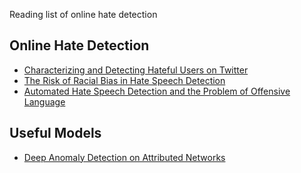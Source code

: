 
Reading list of online hate detection


## Online Hate Detection
* [Characterizing and Detecting Hateful Users on Twitter](https://arxiv.org/pdf/1803.08977.pdf)
* [The Risk of Racial Bias in Hate Speech Detection](https://www.aclweb.org/anthology/P19-1163.pdf)
* [Automated Hate Speech Detection and the Problem of Offensive Language](https://www.aaai.org/ocs/index.php/ICWSM/ICWSM17/paper/view/15665/14843)


## Useful Models
* [Deep Anomaly Detection on Attributed Networks](http://www.public.asu.edu/~jundongl/paper/SDM19_DOMINANT.pdf)
